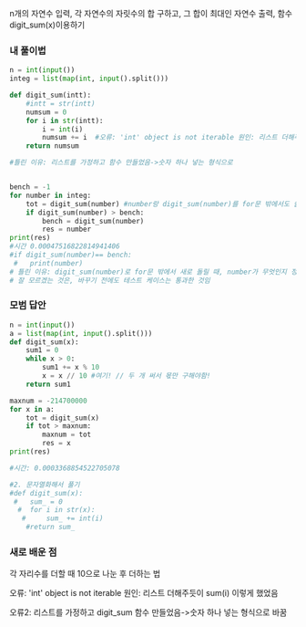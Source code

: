 n개의 자연수 입력, 각 자연수의 자릿수의 합 구하고,
그 합이 최대인 자연수 출력, 함수 digit_sum(x)이용하기

### 내 풀이법
```python
n = int(input())
integ = list(map(int, input().split()))

def digit_sum(intt):
    #intt = str(intt)
    numsum = 0
    for i in str(intt):
        i = int(i)
        numsum += i  #오류: 'int' object is not iterable 원인: 리스트 더해주듯이 sum(i) 이렇게 했었음
    return numsum

#틀린 이유: 리스트를 가정하고 함수 만들었음->숫자 하나 넣는 형식으로


bench = -1
for number in integ:
    tot = digit_sum(number) #number랑 digit_sum(number)를 for문 밖에서도 쓸 수 있음!
    if digit_sum(number) > bench:
        bench = digit_sum(number)
        res = number
print(res)
#시간 0.00047516822814941406
#if digit_sum(number)== bench:
 #   print(number)  
# 틀린 이유: digit_sum(number)로 for문 밖에서 새로 돌릴 때, number가 무엇인지 정의되지 않음
# 잘 모르겠는 것은, 바꾸기 전에도 테스트 케이스는 통과한 것임

```


### 모범 답안
```python
n = int(input())
a = list(map(int, input().split()))
def digit_sum(x):
    sum1 = 0
    while x > 0:
        sum1 += x % 10
        x = x // 10 #여기! // 두 개 써서 몫만 구해야함!
    return sum1

maxnum = -214700000
for x in a:
    tot = digit_sum(x)
    if tot > maxnum:
        maxnum = tot
        res = x
print(res)

#시간: 0.0003368854522705078

#2. 문자열화해서 풀기
#def digit_sum(x):
 #   sum_ = 0
  #  for i in str(x):
   #     sum_ += int(i)
    #return sum_
```

### 새로 배운 점
각 자리수를 더할 때 10으로 나눈 후 더하는 법

오류: 'int' object is not iterable 원인: 리스트 더해주듯이 sum(i) 이렇게 했었음

오류2: 리스트를 가정하고 digit_sum 함수 만들었음->숫자 하나 넣는 형식으로 바꿈
